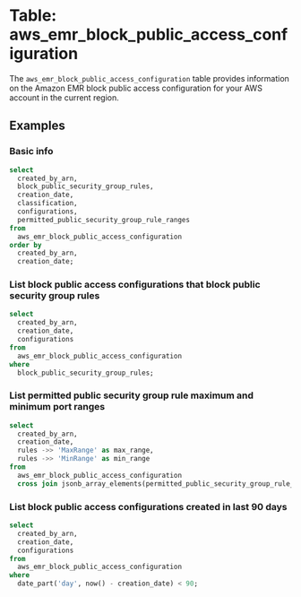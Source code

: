 # Table: aws_emr_block_public_access_configuration

The `aws_emr_block_public_access_configuration` table provides information on the Amazon EMR block public access configuration for your AWS account in the current region.

## Examples

### Basic info

```sql
select
  created_by_arn,
  block_public_security_group_rules,
  creation_date,
  classification,
  configurations,
  permitted_public_security_group_rule_ranges
from
  aws_emr_block_public_access_configuration
order by
  created_by_arn,
  creation_date;
```

### List block public access configurations that block public security group rules

```sql
select
  created_by_arn,
  creation_date,
  configurations
from
  aws_emr_block_public_access_configuration
where
  block_public_security_group_rules;
```

### List permitted public security group rule maximum and minimum port ranges

```sql
select
  created_by_arn,
  creation_date,
  rules ->> 'MaxRange' as max_range,
  rules ->> 'MinRange' as min_range
from
  aws_emr_block_public_access_configuration
  cross join jsonb_array_elements(permitted_public_security_group_rule_ranges) as rules;
```

### List block public access configurations created in last 90 days

```sql
select
  created_by_arn,
  creation_date,
  configurations
from
  aws_emr_block_public_access_configuration
where
  date_part('day', now() - creation_date) < 90;
```
